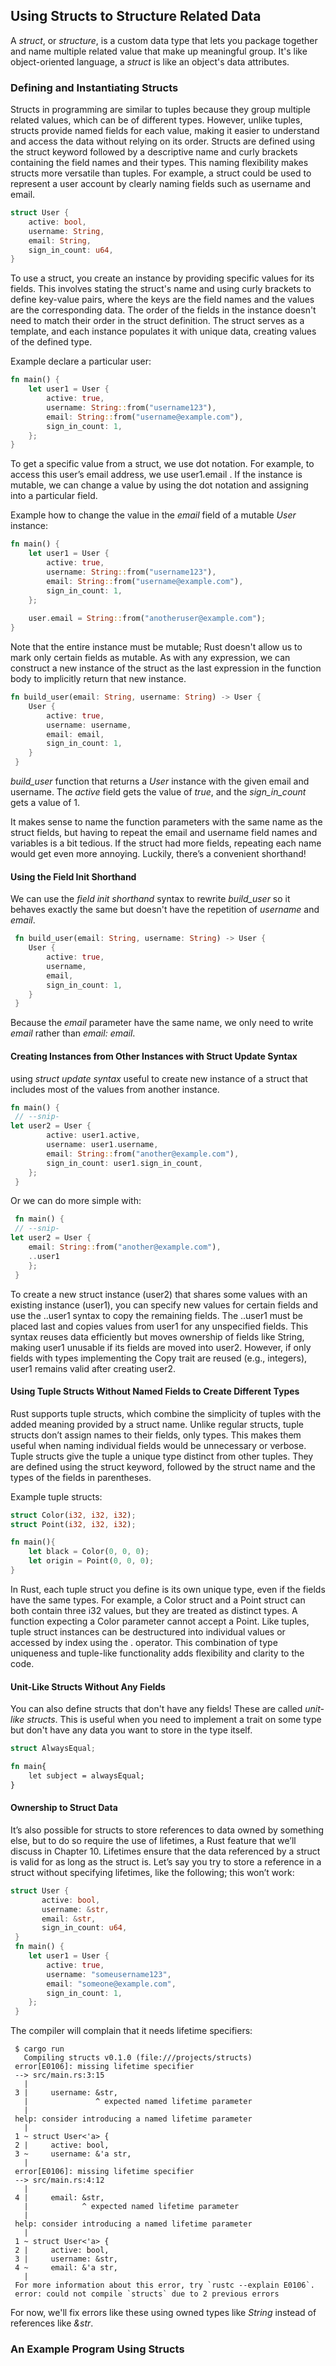 ## Using Structs to Structure Related Data
A *struct*, or *structure*, is a custom data type that lets you package together and name multiple related value that
make up meaningful group. It's like object-oriented language, a *struct* is like an object's data attributes.

### Defining and Instantiating Structs
Structs in programming are similar to tuples because they group multiple related values, which can be of different 
types. However, unlike tuples, structs provide named fields for each value, making it easier to understand and access 
the data without relying on its order. Structs are defined using the struct keyword followed by a descriptive name and 
curly brackets containing the field names and their types. This naming flexibility makes structs more versatile than 
tuples. For example, a struct could be used to represent a user account by clearly naming fields such as username and 
email.
```rust
struct User {
    active: bool,
    username: String,
    email: String,
    sign_in_count: u64,
}
```
To use a struct, you create an instance by providing specific values for its fields. This involves stating the struct's 
name and using curly brackets to define key-value pairs, where the keys are the field names and the values are the 
corresponding data. The order of the fields in the instance doesn't need to match their order in the struct definition. 
The struct serves as a template, and each instance populates it with unique data, creating values of the defined type.

Example declare a particular user:
```rust
fn main() {
    let user1 = User {
        active: true,
        username: String::from("username123"),
        email: String::from("username@example.com"),
        sign_in_count: 1,
    };
}
```
To get a specific value from a struct, we use dot notation. For example, to access this user’s
email address, we use user1.email . If the instance is mutable, we can change a value by
using the dot notation and assigning into a particular field. 

Example how to change the value in the *email* field of a mutable *User* instance:
```rust
fn main() {
    let user1 = User {
        active: true,
        username: String::from("username123"),
        email: String::from("username@example.com"),
        sign_in_count: 1,
    };
    
    user.email = String::from("anotheruser@example.com");
}
```
Note that the entire instance must be mutable; Rust doesn't allow us to mark only certain fields as mutable. As with any 
expression, we can construct a new instance of the struct as the last expression in the function body to implicitly 
return that new instance.

```rust
fn build_user(email: String, username: String) -> User {
    User {
        active: true,
        username: username,
        email: email,
        sign_in_count: 1,
    }
 }
```
*build_user* function that returns a *User* instance with the given email and username. The *active* field gets the 
value of *true*, and the *sign_in_count* gets a value of 1.

It makes sense to name the function parameters with the same name as the struct fields,
but having to repeat the email and username field names and variables is a bit tedious. If
the struct had more fields, repeating each name would get even more annoying. Luckily,
there’s a convenient shorthand!

#### Using the Field Init Shorthand
We can use the *field init shorthand* syntax to rewrite *build_user* so it behaves exactly the same but doesn't have the
repetition of *username* and *email*.
```rust
 fn build_user(email: String, username: String) -> User {
    User {
        active: true,
        username,
        email,
        sign_in_count: 1,
    }
 }
```
Because the *email* parameter have the same name, we only need to write *email* rather than *email: email*.

#### Creating Instances from Other Instances with Struct Update Syntax
using *struct update syntax*  useful to create new instance of a struct that includes most of the values from another
instance.

```rust
fn main() {
 // --snip-
let user2 = User {
        active: user1.active,
        username: user1.username,
        email: String::from("another@example.com"),
        sign_in_count: user1.sign_in_count,
    };
 }
```
Or we can do more simple with:
```rust
 fn main() {
 // --snip-
let user2 = User {
    email: String::from("another@example.com"),
    ..user1
    };
 }
```
To create a new struct instance (user2) that shares some values with an existing instance (user1), you can specify new 
values for certain fields and use the ..user1 syntax to copy the remaining fields. The ..user1 must be placed last and 
copies values from user1 for any unspecified fields. This syntax reuses data efficiently but moves ownership of fields 
like String, making user1 unusable if its fields are moved into user2. However, if only fields with types implementing 
the Copy trait are reused (e.g., integers), user1 remains valid after creating user2.

#### Using Tuple Structs Without Named Fields to Create Different Types
Rust supports tuple structs, which combine the simplicity of tuples with the added meaning provided by a struct name. 
Unlike regular structs, tuple structs don’t assign names to their fields, only types. This makes them useful when naming
individual fields would be unnecessary or verbose. Tuple structs give the tuple a unique type distinct from other 
tuples. They are defined using the struct keyword, followed by the struct name and the types of the fields in 
parentheses.

Example tuple structs:

```rust
struct Color(i32, i32, i32);
struct Point(i32, i32, i32);

fn main(){
    let black = Color(0, 0, 0);
    let origin = Point(0, 0, 0);
}
```
In Rust, each tuple struct you define is its own unique type, even if the fields have the same types. For example, a 
Color struct and a Point struct can both contain three i32 values, but they are treated as distinct types. A function 
expecting a Color parameter cannot accept a Point. Like tuples, tuple struct instances can be destructured into 
individual values or accessed by index using the . operator. This combination of type uniqueness and tuple-like 
functionality adds flexibility and clarity to the code.

#### Unit-Like Structs Without Any Fields
You can also define structs that don't have any fields! These are called *unit-like structs*. This is useful when you 
need to implement a trait on some type but don't have any data you want to store in the type itself.
```rust
struct AlwaysEqual;

fn main{
    let subject = alwaysEqual;
}
```

#### Ownership to Struct Data
It’s also possible for structs to store references to data owned by something else, but
to do so require the use of lifetimes, a Rust feature that we’ll discuss in Chapter 10.
Lifetimes ensure that the data referenced by a struct is valid for as long as the struct is.
Let’s say you try to store a reference in a struct without specifying lifetimes, like the
following; this won’t work:

```rust
struct User {
       active: bool,
       username: &str,
       email: &str,
       sign_in_count: u64,
 }
 fn main() {
    let user1 = User {
        active: true,
        username: "someusername123",
        email: "someone@example.com",
        sign_in_count: 1,
    };
 }
```
The compiler will complain that it needs lifetime specifiers:
```text
 $ cargo run
   Compiling structs v0.1.0 (file:///projects/structs)
 error[E0106]: missing lifetime specifier
 --> src/main.rs:3:15
   |
 3 |     username: &str,
   |               ^ expected named lifetime parameter
   |
 help: consider introducing a named lifetime parameter
   |
 1 ~ struct User<'a> {
 2 |     active: bool,
 3 ~     username: &'a str,
   |
 error[E0106]: missing lifetime specifier
 --> src/main.rs:4:12
   | 
 4 |     email: &str,
   |            ^ expected named lifetime parameter
   |
 help: consider introducing a named lifetime parameter
   |
 1 ~ struct User<'a> {
 2 |     active: bool,
 3 |     username: &str,
 4 ~     email: &'a str,
   |
 For more information about this error, try `rustc --explain E0106`.
 error: could not compile `structs` due to 2 previous errors
```
For now, we'll fix errors like these using owned types like *String* instead of references like *&str*.

### An Example Program Using Structs







